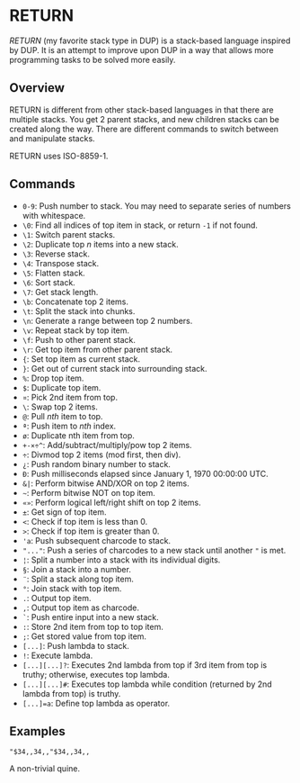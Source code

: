 # RETURN
*RETURN* (my favorite stack type in DUP) is a stack-based language inspired by DUP. It is an attempt to improve upon DUP in a way that allows more programming tasks to be solved more easily.

## Overview
RETURN is different from other stack-based languages in that there are multiple stacks. You get 2 parent stacks, and new children stacks can be created along the way. There are different commands to switch between and manipulate stacks.

RETURN uses ISO-8859-1.

## Commands
- `0-9`: Push number to stack. You may need to separate series of numbers with whitespace.
- `\0`: Find all indices of top item in stack, or return `-1` if not found.
- `\1`: Switch parent stacks.
- `\2`: Duplicate top _n_ items into a new stack.
- `\3`: Reverse stack.
- `\4`: Transpose stack.
- `\5`: Flatten stack.
- `\6`: Sort stack.
- `\7`: Get stack length.
- `\b`: Concatenate top 2 items.
- `\t`: Split the stack into chunks.
- `\n`: Generate a range between top 2 numbers.
- `\v`: Repeat stack by top item.
- `\f`: Push to other parent stack.
- `\r`: Get top item from other parent stack.
- `{`: Set top item as current stack.
- `}`: Get out of current stack into surrounding stack.
- `%`: Drop top item.
- `$`: Duplicate top item.
- `¤`: Pick 2nd item from top.
- `\`: Swap top 2 items.
- `@`: Pull _nth_ item to top.
- `ª`: Push item to _nth_ index.
- `ø`: Duplicate nth item from top.
- `+-×÷^`: Add/subtract/multiply/pow top 2 items.
- `÷`: Divmod top 2 items (mod first, then div).
- `¿`: Push random binary number to stack.
- `Ð`: Push milliseconds elapsed since January 1, 1970 00:00:00 UTC.
- `&|`: Perform bitwise AND/XOR on top 2 items.
- `~`: Perform bitwise NOT on top item.
- `«»`: Perform logical left/right shift on top 2 items.
- `±`: Get sign of top item.
- `<`: Check if top item is less than 0.
- `>`: Check if top item is greater than 0.
- `'a`: Push subsequent charcode to stack.
- `"..."`: Push a series of charcodes to a new stack until another `"` is met.
- `¦`: Split a number into a stack with its individual digits.
- `§`: Join a stack into a number.
- `¨`: Split a stack along top item.
- `°`: Join stack with top item.
- `.`: Output top item.
- `,`: Output top item as charcode.
- <code>`</code>: Push entire input into a new stack.
- `:`: Store 2nd item from top to top item.
- `;`: Get stored value from top item.
- `[...]`: Push lambda to stack.
- `!`: Execute lambda.
- `[...][...]?`: Executes 2nd lambda from top if 3rd item from top is truthy; otherwise, executes top lambda.
- `[...][...]#`: Executes top lambda while condition (returned by 2nd lambda from top) is truthy.
- `[...]=a`: Define top lambda as operator.
## Examples
```
"$34,,34,,"$34,,34,,
```
A non-trivial quine.

